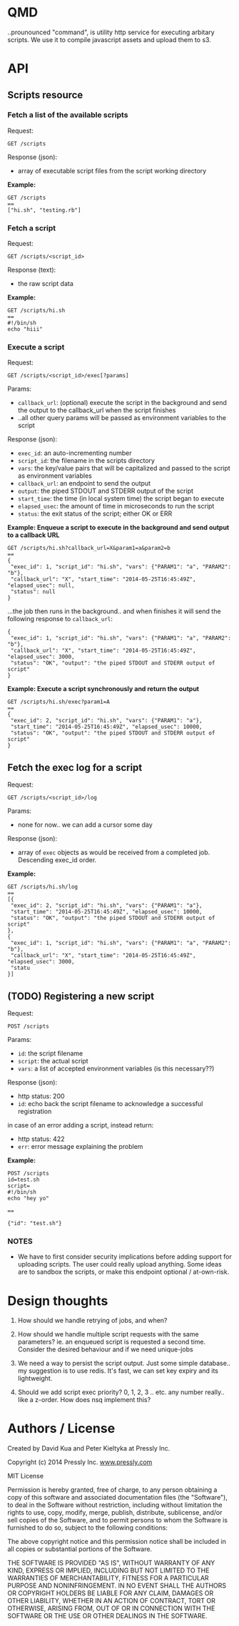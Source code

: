 # QMD

..prounounced "command", is utility http service for executing arbitary scripts.
We use it to compile javascript assets and upload them to s3. 

# API

## Scripts resource

### Fetch a list of the available scripts

Request:

```
GET /scripts
```

Response (json):

* array of executable script files from the script working directory

**Example:**

```
GET /scripts
==
["hi.sh", "testing.rb"]
```


### Fetch a script

Request:

```
GET /scripts/<script_id>
```

Response (text):

* the raw script data

**Example:**

```
GET /scripts/hi.sh
==
#!/bin/sh
echo "hiii"
```


### Execute a script

Request:

```
GET /scripts/<script_id>/exec[?params]
```

Params:

* `callback_url`:  (optional) execute the script in the background and send the output to the callback_url when the script finishes
* ..all other query params will be passed as environment variables to the script

Response (json):

* `exec_id`: an auto-incrementing number
* `script_id`: the filename in the scripts directory
* `vars`: the key/value pairs that will be capitalized and passed
  to the script as environment variables
* `callback_url`: an endpoint to send the output
* `output`: the piped STDOUT and STDERR output of the script
* `start_time`: the time (in local system time) the script began to execute
* `elapsed_usec`: the amount of time in microseconds to run the script
* `status`: the exit status of the script; either OK or ERR

**Example: Enqueue a script to execute in the background and send output to a callback URL**

```
GET /scripts/hi.sh?callback_url=X&param1=a&param2=b
==
{
 "exec_id": 1, "script_id": "hi.sh", "vars": {"PARAM1": "a", "PARAM2": "b"},
 "callback_url": "X", "start_time": "2014-05-25T16:45:49Z", "elapsed_usec": null,
 "status": null
}
```

...the job then runs in the background.. and when finishes it will send the following
response to `callback_url`:

```
{
 "exec_id": 1, "script_id": "hi.sh", "vars": {"PARAM1": "a", "PARAM2": "b"},
 "callback_url": "X", "start_time": "2014-05-25T16:45:49Z", "elapsed_usec": 3000,
 "status": "OK", "output": "the piped STDOUT and STDERR output of script"
}
```

**Example: Execute a script synchronously and return the output**

```
GET /scripts/hi.sh/exec?param1=A
==
{
 "exec_id": 2, "script_id": "hi.sh", "vars": {"PARAM1": "a"},
 "start_time": "2014-05-25T16:45:49Z", "elapsed_usec": 10000,
 "status": "OK", "output": "the piped STDOUT and STDERR output of script"
}
```


## Fetch the exec log for a script

Request:

```
GET /scripts/<script_id>/log
```

Params:

* none for now.. we can add a cursor some day

Response (json):

* array of `exec` objects as would be received from a completed job. Descending exec_id order.

**Example:**

```
GET /scripts/hi.sh/log
==
[{
 "exec_id": 2, "script_id": "hi.sh", "vars": {"PARAM1": "a"},
 "start_time": "2014-05-25T16:45:49Z", "elapsed_usec": 10000,
 "status": "OK", "output": "the piped STDOUT and STDERR output of script"
},
{
 "exec_id": 1, "script_id": "hi.sh", "vars": {"PARAM1": "a", "PARAM2": "b"},
 "callback_url": "X", "start_time": "2014-05-25T16:45:49Z", "elapsed_usec": 3000,
 "statu
}]
```


## (TODO) Registering a new script

Request:

```
POST /scripts
```

Params:

* `id`: the script filename
* `script`: the actual script
* `vars`: a list of accepted environment variables (is this necessary??)

Response (json):

* http status: 200
* `id`: echo back the script filename to acknowledge a successful registration

in case of an error adding a script, instead return:

* http status: 422
* `err`: error message explaining the problem

**Example:**

```
POST /scripts
id=test.sh
script=
#!/bin/sh
echo "hey yo"

==

{"id": "test.sh"}

```

### NOTES

* We have to first consider security implications before adding support for
uploading scripts. The user could really upload anything. Some ideas are to sandbox
the scripts, or make this endpoint optional / at-own-risk.


# Design thoughts

1. How should we handle retrying of jobs, and when?

2. How should we handle multiple script requests with the same parameters? ie. an enqueued script 
   is requested a second time. Consider the desired behaviour and if we need unique-jobs

3. We need a way to persist the script output. Just some simple database.. my suggestion
   is to use redis. It's fast, we can set key expiry and its lightweight. 

4. Should we add script exec priority? 0, 1, 2, 3 .. etc. any number really.. like a z-order. How does
   nsq implement this?


# Authors / License

Created by David Kua and Peter Kieltyka at Pressly Inc.

Copyright (c) 2014 Pressly Inc. www.pressly.com

MIT License

Permission is hereby granted, free of charge, to any person obtaining
a copy of this software and associated documentation files (the
"Software"), to deal in the Software without restriction, including
without limitation the rights to use, copy, modify, merge, publish,
distribute, sublicense, and/or sell copies of the Software, and to
permit persons to whom the Software is furnished to do so, subject to
the following conditions:

The above copyright notice and this permission notice shall be
included in all copies or substantial portions of the Software.

THE SOFTWARE IS PROVIDED "AS IS", WITHOUT WARRANTY OF ANY KIND,
EXPRESS OR IMPLIED, INCLUDING BUT NOT LIMITED TO THE WARRANTIES OF
MERCHANTABILITY, FITNESS FOR A PARTICULAR PURPOSE AND
NONINFRINGEMENT. IN NO EVENT SHALL THE AUTHORS OR COPYRIGHT HOLDERS BE
LIABLE FOR ANY CLAIM, DAMAGES OR OTHER LIABILITY, WHETHER IN AN ACTION
OF CONTRACT, TORT OR OTHERWISE, ARISING FROM, OUT OF OR IN CONNECTION
WITH THE SOFTWARE OR THE USE OR OTHER DEALINGS IN THE SOFTWARE.
